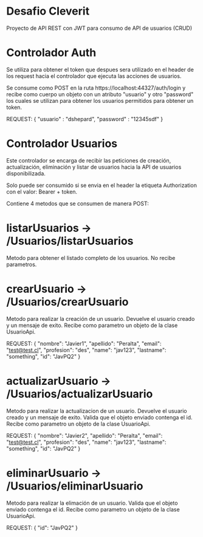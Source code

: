 # Desafio Cleverit
Proyecto de API REST con JWT para consumo de API de usuarios (CRUD)

# Controlador Auth
Se utiliza para obtener el token que despues sera utilizado en el header de los request hacia el controlador que ejecuta las acciones de usuarios.

Se consume como POST en la ruta https://localhost:44327/auth/login y recibe como cuerpo un objeto con un atributo "usuario" y otro "password" los cuales se utilizan para obtener los usuarios permitidos para obtener un token.

REQUEST:
{
    "usuario" : "dshepard",
    "password" : "12345sdf"
}

# Controlador Usuarios
Este controlador se encarga de recibir las peticiones de creación, actualización, eliminación y listar de usuarios hacia la API de usuarios disponibilizada.

Solo puede ser consumido si se envia en el header la etiqueta  Authorization con el valor: Bearer + token.

Contiene 4 metodos que se consumen de manera POST:

# listarUsuarios -> /Usuarios/listarUsuarios
Metodo para obtener el listado completo de los usuarios. 
No recibe parametros.

# crearUsuario -> /Usuarios/crearUsuario
Metodo para realizar la creación de un usuario. Devuelve el usuario creado y un mensaje de exito.
Recibe como parametro un objeto de la clase UsuarioApi.

REQUEST:
{
    "nombre": "Javier1",
    "apellido": "Peralta",
    "email": "test@test.cl",
    "profesion": "des",
    "name": "jav123",
    "lastname": "something",
    "id": "JavPQ2"
  }
  
# actualizarUsuario -> /Usuarios/actualizarUsuario
Metodo para realizar la actualizacion de un usuario. Devuelve el usuario creado y un mensaje de exito.
Valida que el objeto enviado contenga el id.
Recibe como parametro un objeto de la clase UsuarioApi.

REQUEST:
{
    "nombre": "Javier2",
    "apellido": "Peralta",
    "email": "test@test.cl",
    "profesion": "des",
    "name": "jav123",
    "lastname": "something",
    "id": "JavPQ2"
  }
  
 # eliminarUsuario -> /Usuarios/eliminarUsuario
Metodo para realizar la elimación de un usuario.
Valida que el objeto enviado contenga el id.
Recibe como parametro un objeto de la clase UsuarioApi.

REQUEST:
{
    "id": "JavPQ2"
}
  
